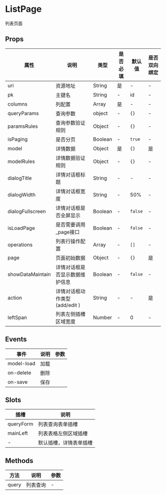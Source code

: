 # ListPage

列表页面

## Props

|属性|说明|类型|是否必填|默认值|是否双向绑定|
|---|---|---|---|---|---|
|uri|资源地址|String|是|-|-|
|pk|主键名|String|-|id|-|
|columns|列配置|Array|是|-|-|
|queryParams|查询参数|object|-|`{}`|-|
|paramsRules|查询参数验证规则|Object|-|`{}`|-|
|isPaging|是否分页|Boolean|-|`true`|-|
|model|详情数据|Object|是|`{}`|是|
|modelRules|详情数据验证规则|Object|-|`{}`|-|
|dialogTitle|详情对话框标题|String|-|-|-|
|dialogWidth|详情对话框宽度|String|-|50%|-|
|dialogFullscreen|详情对话框是否全屏显示|Boolean|-|`false`|-|
|isLoadPage|是否需要调用_page接口|Boolean|-|`false`|-|
|operations|列表行操作配置|Array|-|`[]`|-|
|page|页面初始数据|Object|-|`{}`|是|
|showDataMaintain|详情对话框是否显示数据维护信息|Boolean|-|`false`|-|
|action|详情对话框动作类型(add/edit )|String|-|-|是|
|leftSpan|列表左侧插槽区域宽度|Number|-|0|-|

## Events

|事件|说明|参数|
|---|---|---|
|model-load|加载||
|on-delete|删除||
|on-save|保存||

## Slots

|插槽|说明|
|---|---|
|queryForm|列表查询表单插槽|
|mainLeft|列表表格左侧区域插槽|
|-|默认插槽，详情表单插槽|

## Methods

|方法|说明|参数|
|---|---|---|
|query|列表查询|-|
